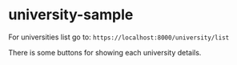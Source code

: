# university-sample
For universities list go to:
```https://localhost:8000/university/list```

There is some buttons for showing each university details.
